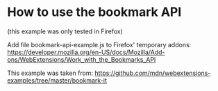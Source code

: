 # How to use the bookmark API
(this example was only tested in Firefox)

Add file bookmark-api-example.js to Firefox' temporary addons: https://developer.mozilla.org/en-US/docs/Mozilla/Add-ons/WebExtensions/Work_with_the_Bookmarks_API

This example was taken from: https://github.com/mdn/webextensions-examples/tree/master/bookmark-it